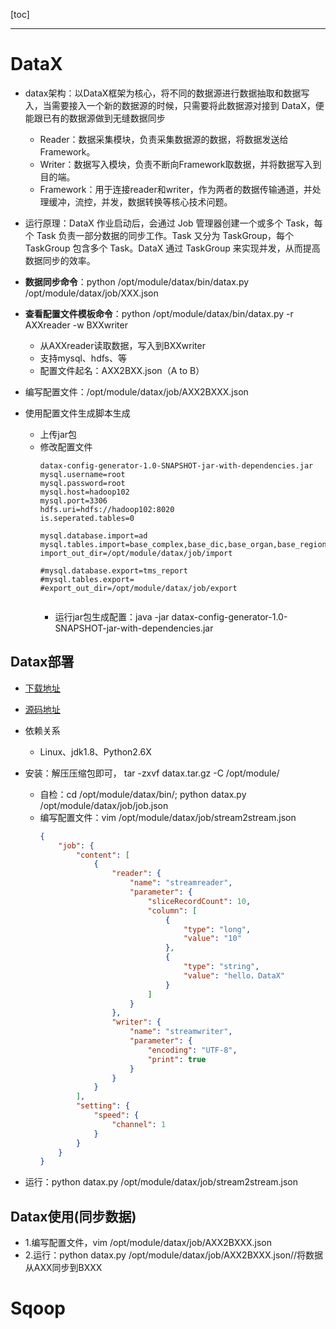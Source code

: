 [toc]

***
# DataX
+ datax架构：以DataX框架为核心，将不同的数据源进行数据抽取和数据写入，当需要接入一个新的数据源的时候，只需要将此数据源对接到 DataX，便能跟已有的数据源做到无缝数据同步
  - Reader：数据采集模块，负责采集数据源的数据，将数据发送给Framework。
  - Writer：数据写入模块，负责不断向Framework取数据，并将数据写入到目的端。
  - Framework：用于连接reader和writer，作为两者的数据传输通道，并处理缓冲，流控，并发，数据转换等核心技术问题。

+ 运行原理：DataX 作业启动后，会通过 Job 管理器创建一个或多个 Task，每个 Task 负责一部分数据的同步工作。Task 又分为 TaskGroup，每个 TaskGroup 包含多个 Task。DataX 通过 TaskGroup 来实现并发，从而提高数据同步的效率。

+ **数据同步命令**：python /opt/module/datax/bin/datax.py /opt/module/datax/job/XXX.json
+ **查看配置文件模板命令**：python /opt/module/datax/bin/datax.py -r AXXreader -w BXXwriter
  - 从AXXreader读取数据，写入到BXXwriter
  - 支持mysql、hdfs、等
  - 配置文件起名：AXX2BXX.json（A to B）
+ 编写配置文件：/opt/module/datax/job/AXX2BXXX.json 
+ 使用配置文件生成脚本生成
  - 上传jar包
  - 修改配置文件
    ```properties
    datax-config-generator-1.0-SNAPSHOT-jar-with-dependencies.jar
    mysql.username=root
    mysql.password=root
    mysql.host=hadoop102
    mysql.port=3306
    hdfs.uri=hdfs://hadoop102:8020
    is.seperated.tables=0

    mysql.database.import=ad
    mysql.tables.import=base_complex,base_dic,base_organ,base_region_info,employee_info,express_courier,line_base_info,line_base_shift,truck_driver,truck_info,truck_model,truck_team
    import_out_dir=/opt/module/datax/job/import

    #mysql.database.export=tms_report
    #mysql.tables.export=
    #export_out_dir=/opt/module/datax/job/export
                                
    ```
    - 运行jar包生成配置：java -jar datax-config-generator-1.0-SNAPSHOT-jar-with-dependencies.jar
## Datax部署
+ [下载地址](http://datax-opensource.oss-cn-hangzhou.aliyuncs.com/datax.tar.gz)
+ [源码地址](https://github.com/alibaba/DataX)

+ 依赖关系
  - Linux、jdk1.8、Python2.6X

+ 安装：解压压缩包即可， tar -zxvf datax.tar.gz -C /opt/module/
  - 自检：cd /opt/module/datax/bin/; python datax.py /opt/module/datax/job/job.json
  - 编写配置文件：vim /opt/module/datax/job/stream2stream.json
    ```json
    {
        "job": {
            "content": [
                {
                    "reader": {
                        "name": "streamreader",
                        "parameter": {
                            "sliceRecordCount": 10,
                            "column": [
                                {
                                    "type": "long",
                                    "value": "10"
                                },
                                {
                                    "type": "string",
                                    "value": "hello，DataX"
                                }
                            ]
                        }
                    },
                    "writer": {
                        "name": "streamwriter",
                        "parameter": {
                            "encoding": "UTF-8",
                            "print": true
                        }
                    }
                }
            ],
            "setting": {
                "speed": {
                    "channel": 1
                }
            }
        }
    }   
    ```
+ 运行：python datax.py /opt/module/datax/job/stream2stream.json

## Datax使用(同步数据)
+ 1.编写配置文件，vim /opt/module/datax/job/AXX2BXXX.json
+ 2.运行：python datax.py /opt/module/datax/job/AXX2BXXX.json//将数据从AXX同步到BXXX

# Sqoop
































